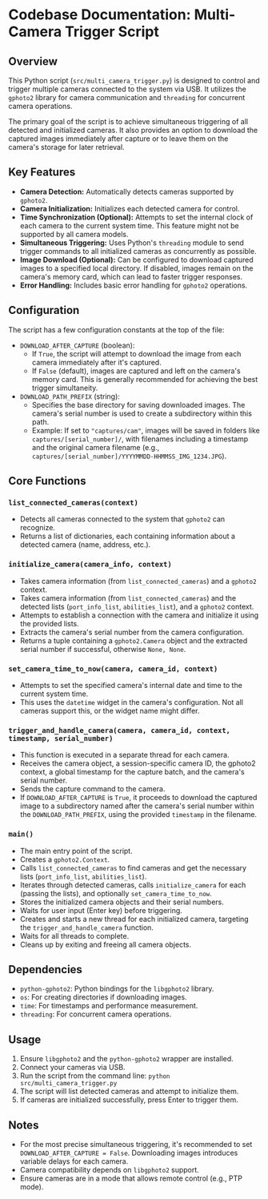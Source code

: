 # Codebase Documentation: Multi-Camera Trigger Script

## Overview

This Python script (`src/multi_camera_trigger.py`) is designed to control and trigger multiple cameras connected to the system via USB. It utilizes the `gphoto2` library for camera communication and `threading` for concurrent camera operations.

The primary goal of the script is to achieve simultaneous triggering of all detected and initialized cameras. It also provides an option to download the captured images immediately after capture or to leave them on the camera's storage for later retrieval.

## Key Features

- **Camera Detection:** Automatically detects cameras supported by `gphoto2`.
- **Camera Initialization:** Initializes each detected camera for control.
- **Time Synchronization (Optional):** Attempts to set the internal clock of each camera to the current system time. This feature might not be supported by all camera models.
- **Simultaneous Triggering:** Uses Python's `threading` module to send trigger commands to all initialized cameras as concurrently as possible.
- **Image Download (Optional):** Can be configured to download captured images to a specified local directory. If disabled, images remain on the camera's memory card, which can lead to faster trigger responses.
- **Error Handling:** Includes basic error handling for `gphoto2` operations.

## Configuration

The script has a few configuration constants at the top of the file:

- `DOWNLOAD_AFTER_CAPTURE` (boolean):
    - If `True`, the script will attempt to download the image from each camera immediately after it's captured.
    - If `False` (default), images are captured and left on the camera's memory card. This is generally recommended for achieving the best trigger simultaneity.
- `DOWNLOAD_PATH_PREFIX` (string):
    - Specifies the base directory for saving downloaded images. The camera's serial number is used to create a subdirectory within this path.
    - Example: If set to `"captures/cam"`, images will be saved in folders like `captures/[serial_number]/`, with filenames including a timestamp and the original camera filename (e.g., `captures/[serial_number]/YYYYMMDD-HHMMSS_IMG_1234.JPG`).

## Core Functions

### `list_connected_cameras(context)`
- Detects all cameras connected to the system that `gphoto2` can recognize.
- Returns a list of dictionaries, each containing information about a detected camera (name, address, etc.).

### `initialize_camera(camera_info, context)`
- Takes camera information (from `list_connected_cameras`) and a `gphoto2` context.
- Takes camera information (from `list_connected_cameras`) and the detected lists (`port_info_list`, `abilities_list`), and a `gphoto2` context.
- Attempts to establish a connection with the camera and initialize it using the provided lists.
- Extracts the camera's serial number from the camera configuration.
- Returns a tuple containing a `gphoto2.Camera` object and the extracted serial number if successful, otherwise `None, None`.

### `set_camera_time_to_now(camera, camera_id, context)`
- Attempts to set the specified camera's internal date and time to the current system time.
- This uses the `datetime` widget in the camera's configuration. Not all cameras support this, or the widget name might differ.

### `trigger_and_handle_camera(camera, camera_id, context, timestamp, serial_number)`
- This function is executed in a separate thread for each camera.
- Receives the camera object, a session-specific camera ID, the gphoto2 context, a global timestamp for the capture batch, and the camera's serial number.
- Sends the capture command to the camera.
- If `DOWNLOAD_AFTER_CAPTURE` is `True`, it proceeds to download the captured image to a subdirectory named after the camera's serial number within the `DOWNLOAD_PATH_PREFIX`, using the provided `timestamp` in the filename.

### `main()`
- The main entry point of the script.
- Creates a `gphoto2.Context`.
- Calls `list_connected_cameras` to find cameras and get the necessary lists (`port_info_list`, `abilities_list`).
- Iterates through detected cameras, calls `initialize_camera` for each (passing the lists), and optionally `set_camera_time_to_now`.
- Stores the initialized camera objects and their serial numbers.
- Waits for user input (Enter key) before triggering.
- Creates and starts a new thread for each initialized camera, targeting the `trigger_and_handle_camera` function.
- Waits for all threads to complete.
- Cleans up by exiting and freeing all camera objects.

## Dependencies

- `python-gphoto2`: Python bindings for the `libgphoto2` library.
- `os`: For creating directories if downloading images.
- `time`: For timestamps and performance measurement.
- `threading`: For concurrent camera operations.

## Usage

1. Ensure `libgphoto2` and the `python-gphoto2` wrapper are installed.
2. Connect your cameras via USB.
3. Run the script from the command line: `python src/multi_camera_trigger.py`
4. The script will list detected cameras and attempt to initialize them.
5. If cameras are initialized successfully, press Enter to trigger them.

## Notes

- For the most precise simultaneous triggering, it's recommended to set `DOWNLOAD_AFTER_CAPTURE = False`. Downloading images introduces variable delays for each camera.
- Camera compatibility depends on `libgphoto2` support.
- Ensure cameras are in a mode that allows remote control (e.g., PTP mode).
